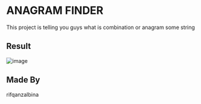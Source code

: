# ANAGRAM FINDER
This project is telling you guys what is combination or anagram some string

## Result
![image](https://github.com/rifqanzalbina/Amazing-Python-Project/assets/124742008/72aa1a2b-5e90-40bc-87ef-3b175818c041)

## Made By
rifqanzalbina
